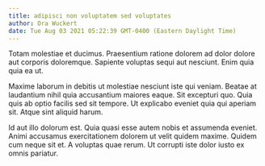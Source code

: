 ```yaml
---
title: adipisci non voluptatem sed voluptates
author: Ora Wuckert
date: Tue Aug 03 2021 05:22:39 GMT-0400 (Eastern Daylight Time)
---
```

Totam molestiae et ducimus. Praesentium ratione dolorem ad dolor dolore aut corporis doloremque. Sapiente voluptas sequi aut nesciunt. Enim quia quia ea ut.

 Maxime laborum in debitis ut molestiae nesciunt iste qui veniam. Beatae at laudantium nihil quia accusantium maiores eaque. Sit excepturi quo. Quia quis ab optio facilis sed sit tempore. Ut explicabo eveniet quia qui aperiam sit. Atque sint aliquid harum.

 Id aut illo dolorum est. Quia quasi esse autem nobis et assumenda eveniet. Animi accusamus exercitationem dolorem ut velit quidem maxime. Quidem cum neque sit et. A voluptas quae rerum. Ut corrupti iste dolor iusto ex omnis pariatur.
